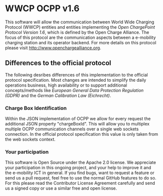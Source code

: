 WWCP OCPP v1.6
==============

This software will allow the communication between World Wide Charging
Protocol (WWCP) entities and entities implementing the
_Open ChargePoint Protocol Version 1.6_, which is defined by the
Open Charge Alliance. The focus of this protocol are the communication
aspects between a e-mobility charging station and its operator backend.
For more details on this protocol please visit http://www.openchargealliance.org.

## Differences to the official protocol

The following desribes differences of this implementation to the official protocol specification.
Most changes are intended to simplify the daily operations business, high availability or to support additional concepts/methods like *European General Data Protection Regulation (GDPR)*  and the *German Calibration Law (Eichrecht)*.

### Charge Box Identification

Within the JSON implementation of OCPP we allow for every request the additional JSON property "chargeBoxId".
This will allow you to multiplex multiple OCPP communication channels over a single web sockets connection.
In the official protocol specification this value is only taken from the web sockets context.


### Your participation

This software is Open Source under the Apache 2.0 license. We appreciate
your participation in this ongoing project, and your help to improve it
and the e-mobility ICT in general. If you find bugs, want to request a
feature or send us a pull request, feel free to use the normal GitHub
features to do so. For this please read the Contributor License Agreement
carefully and send us a signed copy or use a similar free and open license.
